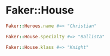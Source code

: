 # Faker::House


 ```ruby
Faker::Heroes.name #=> "Christian"

Faker::House.specialty #=> "Ballista"

Faker::House.klass #=> "Knight"
```
